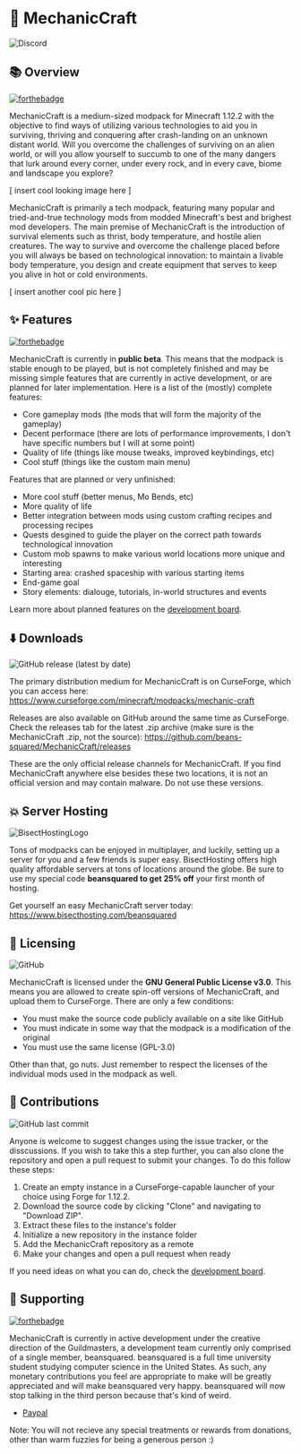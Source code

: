 # :wrench: MechanicCraft
![Discord](https://img.shields.io/discord/764169561003130881?color=%237289DA&logo=discord&style=for-the-badge) 

## :books: Overview
[![forthebadge](https://forthebadge.com/images/badges/powered-by-flux-capacitor.svg)](https://forthebadge.com)

MechanicCraft is a medium-sized modpack for Minecraft 1.12.2 with the objective to find ways of utilizing various technologies to aid you in surviving, thriving and conquering after crash-landing on an unknown distant world. Will you overcome the challenges of surviving on an alien world, or will you allow yourself to succumb to one of the many dangers that lurk around every corner, under every rock, and in every cave, biome and landscape you explore?

[ insert cool looking image here ]

MechanicCraft is primarily a tech modpack, featuring many popular and tried-and-true technology mods from modded Minecraft's best and brighest mod developers. The main premise of MechanicCraft is the introduction of survival elements such as thrist, body temperature, and hostile alien creatures. The way to survive and overcome the challenge placed before you will always be based on technological innovation: to maintain a livable body temperature, you design and create equipment that serves to keep you alive in hot or cold environments.

[ insert another cool pic here ]

## :sparkles: Features
[![forthebadge](https://forthebadge.com/images/badges/built-with-science.svg)](https://forthebadge.com)

MechanicCraft is currently in **public beta**. This means that the modpack is stable enough to be played, but is not completely finished and may be missing simple features that are currently in active development, or are planned for later implementation. Here is a list of the (mostly) complete features:
- Core gameplay mods (the mods that will form the majority of the gameplay)
- Decent performace (there are lots of performance improvements, I don't have specific numbers but I will at some point)
- Quality of life (things like mouse tweaks, improved keybindings, etc)
- Cool stuff (things like the custom main menu)

Features that are planned or very unfinished:
- More cool stuff (better menus, Mo Bends, etc)
- More quality of life
- Better integration between mods using custom crafting recipes and processing recipes
- Quests desgined to guide the player on the correct path towards technological innovation
- Custom mob spawns to make various world locations more unique and interesting
- Starting area: crashed spaceship with various starting items
- End-game goal
- Story elements: dialouge, tutorials, in-world structures and events

Learn more about planned features on the [development board](https://app.gitkraken.com/glo/board/X5DcSWf3FQApxuCO).

## :arrow_down: Downloads
![GitHub release (latest by date)](https://img.shields.io/github/v/release/beans-squared/MechanicCraft?style=for-the-badge)

The primary distribution medium for MechanicCraft is on CurseForge, which you can access here:
https://www.curseforge.com/minecraft/modpacks/mechanic-craft

Releases are also available on GitHub around the same time as CurseForge. Check the releases tab for the latest .zip archive (make sure is the MechanicCraft .zip, not the source):
https://github.com/beans-squared/MechanicCraft/releases

These are the only official release channels for MechanicCraft. If you find MechanicCraft anywhere else besides these two locations, it is not an official version and may contain malware. Do not use these versions.

## :boom: Server Hosting
![BisectHostingLogo](https://imgur.com/4ctPCc9)

Tons of modpacks can be enjoyed in multiplayer, and luckily, setting up a server for you and a few friends is super easy. BisectHosting offers high quality affordable servers at tons of locations around the globe. Be sure to use my special code **beansquared to get 25% off** your first month of hosting.

Get yourself an easy MechanicCraft server today: https://www.bisecthosting.com/beansquared

## :pencil: Licensing
![GitHub](https://img.shields.io/github/license/beans-squared/MechanicCraft?color=%2329cc00&style=for-the-badge)

MechanicCraft is licensed under the **GNU General Public License v3.0**. This means you are allowed to create spin-off versions of MechanicCraft, and upload them to CurseForge. There are only a few conditions:
- You must make the source code publicly available on a site like GitHub
- You must indicate in some way that the modpack is a modification of the original
- You must use the same license (GPL-3.0)

Other than that, go nuts. Just remember to respect the licenses of the individual mods used in the modpack as well.

## :construction: Contributions
![GitHub last commit](https://img.shields.io/github/last-commit/beans-squared/MechanicCraft?style=for-the-badge)

Anyone is welcome to suggest changes using the issue tracker, or the disscussions. If you wish to take this a step further, you can also clone the repository and open a pull request to submit your changes. To do this follow these steps:
1. Create an empty instance in a CurseForge-capable launcher of your choice using Forge for 1.12.2.
2. Download the source code by clicking "Clone" and navigating to "Download ZIP".
3. Extract these files to the instance's folder
4. Initialize a new repository in the instance folder
5. Add the MechanicCraft repository as a remote
6. Make your changes and open a pull request when ready

If you need ideas on what you can do, check the [development board](https://app.gitkraken.com/glo/board/X5DcSWf3FQApxuCO).

## :whale: Supporting
[![forthebadge](https://forthebadge.com/images/badges/built-with-love.svg)](https://forthebadge.com)

MechanicCraft is currently in active development under the creative direction of the Guildmasters, a development team currently only comprised of a single member, beansquared. beansquared is a full time university student studying computer science in the United States. As such, any monetary contributions you feel are appropriate to make will be greatly appreciated and will make beansquared very happy. beansquared will now stop talking in the third person because that's kind of weird.

- [Paypal](https://www.paypal.com/cgi-bin/webscr?cmd=_donations&business=39PQ8D4A6ALEE&item_name=MechanicCraft+%28from+GitHub%29&currency_code=USD)

Note: You will not recieve any special treatments or rewards from donations, other than warm fuzzies for being a generous person :)